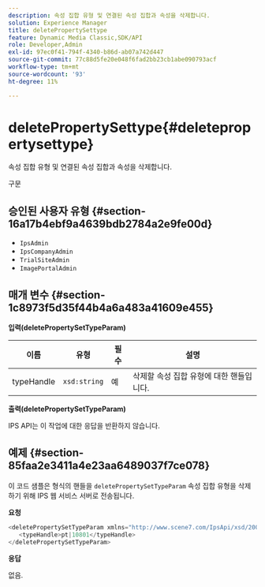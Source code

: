 ```yaml
---
description: 속성 집합 유형 및 연결된 속성 집합과 속성을 삭제합니다.
solution: Experience Manager
title: deletePropertySettype
feature: Dynamic Media Classic,SDK/API
role: Developer,Admin
exl-id: 97ec0f41-794f-4340-b86d-ab07a742d447
source-git-commit: 77c88d5fe20e048f6fad2bb23cb1abe090793acf
workflow-type: tm+mt
source-wordcount: '93'
ht-degree: 11%

---
```


# deletePropertySettype{#deletepropertysettype}

속성 집합 유형 및 연결된 속성 집합과 속성을 삭제합니다.

구문

## 승인된 사용자 유형 {#section-16a17b4ebf9a4639bdb2784a2e9fe00d}

* `IpsAdmin`
* `IpsCompanyAdmin`
* `TrialSiteAdmin`
* `ImagePortalAdmin`

## 매개 변수 {#section-1c8973f5d35f44b4a6a483a41609e455}

**입력(deletePropertySetTypeParam)**

| 이름 | 유형 | 필수 | 설명 |
|---|---|---|---|
| typeHandle | `xsd:string` | 예 | 삭제할 속성 집합 유형에 대한 핸들입니다. |

**출력(deletePropertySetTypeParam)**

IPS API는 이 작업에 대한 응답을 반환하지 않습니다.

## 예제 {#section-85faa2e3411a4e23aa6489037f7ce078}

이 코드 샘플은 형식의 핸들을 `deletePropertySetTypeParam` 속성 집합 유형을 삭제하기 위해 IPS 웹 서비스 서버로 전송됩니다.

**요청**

```java
<deletePropertySetTypeParam xmlns="http://www.scene7.com/IpsApi/xsd/2008-01-15">
   <typeHandle>pt|10801</typeHandle>
</deletePropertySetTypeParam>
```

**응답**

없음.
